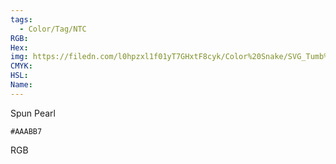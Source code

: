 ```yaml
---
tags:
  - Color/Tag/NTC
RGB:
Hex:
img: https://filedn.com/l0hpzxl1f01yT7GHxtF8cyk/Color%20Snake/SVG_Tumb%20Mass%20No%20Name/AAABB7.svg
CMYK:
HSL:
Name:
---
```

Spun Pearl
```palette
#AAABB7
```
RGB
